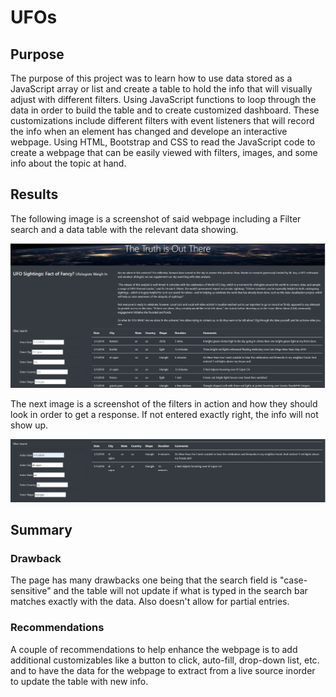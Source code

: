 # UFOs

## Purpose

The purpose of this project was to learn how to use data stored as a JavaScript array or list and create a table to hold the info that will visually adjust with different filters. Using JavaScript functions to loop through the data in order to build the table and to create customized dashboard. These customizations include different filters with event listeners that will record the info when an element has changed and develope an interactive webpage. Using HTML, Bootstrap and CSS to read the JavaScript code to create a webpage that can be easily viewed with filters, images, and some info about the topic at hand.

## Results

The following image is a screenshot of said webpage including a Filter search and a data table with the relevant data showing.

![screenshot](https://github.com/CodyMorin25/UFOs/blob/main/static/images/Screenshot%20of%20UFO%20website.png)

The next image is a screenshot of the filters in action and how they should look in order to get a response. If not entered exactly right, the info will not show up.

![screenshot](https://github.com/CodyMorin25/UFOs/blob/main/static/images/filter%20search.png)

## Summary

### Drawback

The page has many drawbacks one being that the search field is "case-sensitive" and the table will not update if what is typed in the search bar matches exactly with the data. Also doesn't allow for partial entries.

### Recommendations

A couple of recommendations to help enhance the webpage is to add additional customizables like a button to click, auto-fill, drop-down list, etc. and to have the data for the webpage to extract from a live source inorder to update the table with new info. 
